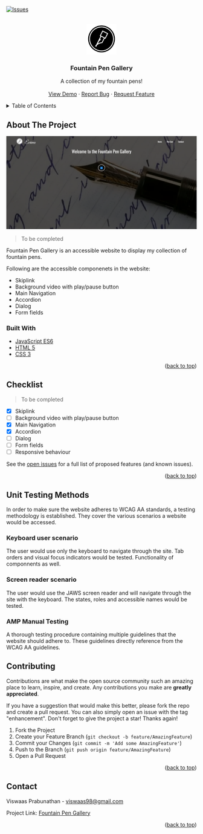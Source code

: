 <div id="top"></div>
<!--
*** Thanks for checking out the Best-README-Template. If you have a suggestion
*** that would make this better, please fork the repo and create a pull request
*** or simply open an issue with the tag "enhancement".
*** Don't forget to give the project a star!
*** Thanks again! Now go create something AMAZING! :D
-->

<!-- PROJECT SHIELDS -->
<!--
*** I'm using markdown "reference style" links for readability.
*** Reference links are enclosed in brackets [ ] instead of parentheses ( ).
*** See the bottom of this document for the declaration of the reference variables
*** for contributors-url, forks-url, etc. This is an optional, concise syntax you may use.
*** https://www.markdownguide.org/basic-syntax/#reference-style-links
-->

[![Issues][issues-shield]][issues-url]

<!-- PROJECT LOGO -->
<br />
<div align="center">
  <a href="https://github.com/othneildrew/Best-README-Template">
    <img src="./Assets/ecrivezLogo_black.png" alt="Logo" width="80" height="80">
  </a>

  <h3 align="center">Fountain Pen Gallery</h3>

  <p align="center">
    A collection of my fountain pens!
    <br />
    <br />
    <a href="https://viswaasprabu.com/FountainPenGallery/">View Demo</a>
    ·
    <a href="https://github.com/ViswaasLP/FountainPenGallery/issues">Report Bug</a>
    ·
    <a href="https://github.com/ViswaasLP/FountainPenGallery/issues">Request Feature</a>
  </p>
</div>

<!-- TABLE OF CONTENTS -->
<details>
  <summary>Table of Contents</summary>
  <ol>
    <li>
      <a href="#about-the-project">About The Project</a>
      <ul>
        <li><a href="#built-with">Built With</a></li>
      </ul>
    </li>
    <li><a href="#checklist">Checklist</a></li>
    <li><a href="#unit-testing-methods">Unit Testing Methods</a></li>
    <li><a href="#contributing">Contributing</a></li>
    <li><a href="#contact">Contact</a></li>
  </ol>
</details>

<!-- ABOUT THE PROJECT -->

## About The Project

[![Product Name Screen Shot][product-screenshot]](https://viswaasprabu.com/FountainPenGallery/)

> To be completed

Fountain Pen Gallery is an accessible website to display my collection of fountain pens.

Following are the accessible componenets in the website:

- Skiplink
- Background video with play/pause button
- Main Navigation
- Accordion
- Dialog
- Form fields

### Built With

- [JavaScript ES6](https://developer.mozilla.org/en-US/docs/Web/JavaScript)
- [HTML 5](https://developer.mozilla.org/en-US/docs/Web/HTML)
- [CSS 3](https://developer.mozilla.org/en-US/docs/Web/CSS)

<p align="right">(<a href="#top">back to top</a>)</p>

<!-- Checklist -->

## Checklist

> To be completed

- [x] Skiplink
- [ ] Background video with play/pause button
- [x] Main Navigation
- [x] Accordion
- [ ] Dialog
- [ ] Form fields
- [ ] Responsive behaviour

See the [open issues](https://github.com/ViswaasLP/FountainPenGallery/issues) for a full list of proposed features (and known issues).

<p align="right">(<a href="#top">back to top</a>)</p>

## Unit Testing Methods

In order to make sure the website adheres to WCAG AA standards, a testing methodology is established. They cover the various scenarios a website would be accessed.

### Keyboard user scenario

The user would use only the keyboard to navigate through the site. Tab orders and visual focus indicators would be tested. Functionality of componnents as well.

### Screen reader scenario

The user would use the JAWS screen reader and will navigate through the site with the keyboard. The states, roles and accessible names would be tested.

### AMP Manual Testing

A thorough testing procedure containing multiple guidelines that the website should adhere to. These guidelines directly reference from the WCAG AA guidelines.


<!-- CONTRIBUTING -->

## Contributing

Contributions are what make the open source community such an amazing place to learn, inspire, and create. Any contributions you make are **greatly appreciated**.

If you have a suggestion that would make this better, please fork the repo and create a pull request. You can also simply open an issue with the tag "enhancement".
Don't forget to give the project a star! Thanks again!

1. Fork the Project
2. Create your Feature Branch (`git checkout -b feature/AmazingFeature`)
3. Commit your Changes (`git commit -m 'Add some AmazingFeature'`)
4. Push to the Branch (`git push origin feature/AmazingFeature`)
5. Open a Pull Request

<p align="right">(<a href="#top">back to top</a>)</p>

<!-- CONTACT -->

## Contact

Viswaas Prabunathan - viswaas98@gmail.com

Project Link: [Fountain Pen Gallery](https://viswaasprabu.com/FountainPenGallery/)

<p align="right">(<a href="#top">back to top</a>)</p>

<!-- MARKDOWN LINKS & IMAGES -->
<!-- https://www.markdownguide.org/basic-syntax/#reference-style-links -->

[issues-shield]: https://img.shields.io/github/issues/othneildrew/Best-README-Template.svg?style=for-the-badge
[issues-url]: https://github.com/ViswaasLP/FountainPenGallery/issues
[product-screenshot]: ./Assets/FountainPenGallery.png
